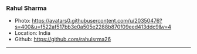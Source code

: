 ### Rahul Sharma
- Photo: https://avatars0.githubusercontent.com/u/20350476?s=400&u=f522af517bb3e0a505e2288b870f09eed413ddc9&v=4
- Location: India
- Github: https://github.com/rahulsrma26
***
